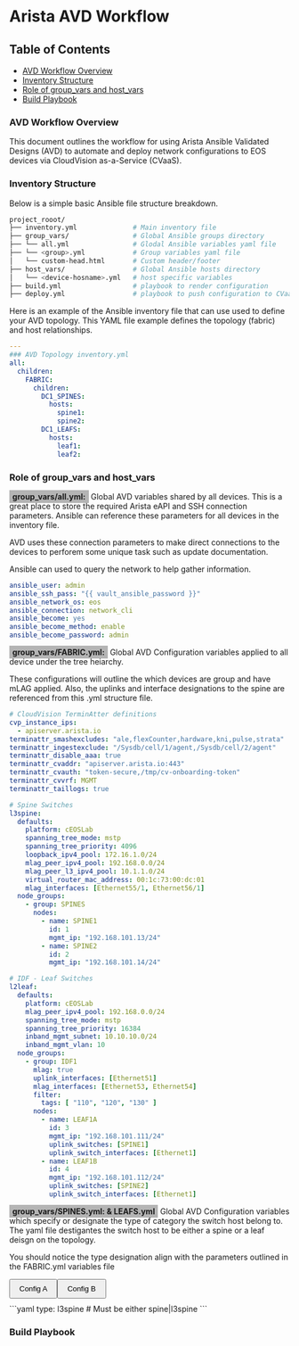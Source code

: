 # Arista AVD Workflow

## Table of Contents
- [AVD Workflow Overview](workflow-overview)
- [Inventory Structure](#inventory-structure)
- [Role of group_vars and host_vars](#roles-of-vars)
- [Build Playbook](#build-playbook)

### AVD Workflow Overview


This document outlines the workflow for using Arista Ansible Validated Designs (AVD) to automate and deploy network configurations to EOS devices via CloudVision as-a-Service (CVaaS).

### Inventory Structure

Below is a simple basic Ansible file structure breakdown.

```bash
project_rooot/
├── inventory.yml              # Main inventory file
├── group_vars/                # Global Ansible groups directory
├── └── all.yml                # Glodal Ansible variables yaml file
├── └── <group>.yml            # Group variables yaml file
│   └── custom-head.html       # Custom header/footer
├── host_vars/                 # Global Ansible hosts directory
│   └── <device-hosname>.yml   # host specific variables
├── build.yml                  # playbook to render configuration
├── deploy.yml                 # playbook to push configuration to CVaaS/CVP

```
Here is an example of the Ansible inventory file that can use used to define your AVD topology.
This YAML file example defines the topology (fabric) and host relationships.

```yaml
---
### AVD Topology inventory.yml
all:
  children:
    FABRIC:
      children:
        DC1_SPINES:
          hosts:
            spine1:
            spine2:
        DC1_LEAFS:
          hosts:
            leaf1:
            leaf2:
```

### Role of group_vars and host_vars

<span style="background-color:rgb(180, 180, 180);padding: 0.2em 0.4em;font-weight: bold">group_vars/all.yml:</span> Global AVD variables shared by all devices.
This is a great place to store the required Arista eAPI and SSH connection parameters. Ansible can reference these parameters for all devices in the inventory file.

AVD uses these connection parameters to make direct connections to the devices to perforem some unique task such as update documentation.

Ansible can used to query the network to help gather information.

```yaml
ansible_user: admin
ansible_ssh_pass: "{{ vault_ansible_password }}"
ansible_network_os: eos
ansible_connection: network_cli
ansible_become: yes
ansible_become_method: enable
ansible_become_password: admin
```

<span style="background-color:rgb(180, 180, 180);padding: 0.2em 0.4em;font-weight: bold">group_vars/FABRIC.yml:</span> Global AVD Configuration variables applied to all device under the tree heiarchy.

These configurations will outline the which devices are group and have mLAG applied.
Also, the uplinks and interface designations to the spine are referenced from this .yml structure file.

```yaml
# CloudVision TerminAtter definitions
cvp_instance_ips:
  - apiserver.arista.io
terminattr_smashexcludes: "ale,flexCounter,hardware,kni,pulse,strata"
terminattr_ingestexclude: "/Sysdb/cell/1/agent,/Sysdb/cell/2/agent"
terminattr_disable_aaa: true
terminattr_cvaddr: "apiserver.arista.io:443"
terminattr_cvauth: "token-secure,/tmp/cv-onboarding-token"
terminattr_cvvrf: MGMT
terminattr_taillogs: true

# Spine Switches
l3spine:
  defaults:
    platform: cEOSLab
    spanning_tree_mode: mstp
    spanning_tree_priority: 4096
    loopback_ipv4_pool: 172.16.1.0/24
    mlag_peer_ipv4_pool: 192.168.0.0/24
    mlag_peer_l3_ipv4_pool: 10.1.1.0/24
    virtual_router_mac_address: 00:1c:73:00:dc:01
    mlag_interfaces: [Ethernet55/1, Ethernet56/1]
  node_groups:
    - group: SPINES
      nodes:
        - name: SPINE1
          id: 1
          mgmt_ip: "192.168.101.13/24"
        - name: SPINE2
          id: 2
          mgmt_ip: "192.168.101.14/24"

# IDF - Leaf Switches
l2leaf:
  defaults:
    platform: cEOSLab
    mlag_peer_ipv4_pool: 192.168.0.0/24
    spanning_tree_mode: mstp
    spanning_tree_priority: 16384
    inband_mgmt_subnet: 10.10.10.0/24
    inband_mgmt_vlan: 10
  node_groups:
    - group: IDF1
      mlag: true
      uplink_interfaces: [Ethernet51]
      mlag_interfaces: [Ethernet53, Ethernet54]
      filter:
        tags: [ "110", "120", "130" ]
      nodes:
        - name: LEAF1A
          id: 3
          mgmt_ip: "192.168.101.111/24"
          uplink_switches: [SPINE1]
          uplink_switch_interfaces: [Ethernet1]
        - name: LEAF1B
          id: 4
          mgmt_ip: "192.168.101.112/24"
          uplink_switches: [SPINE2]
          uplink_switch_interfaces: [Ethernet1]
```

<span style="background-color:rgb(180, 180, 180);padding: 0.2em 0.4em;font-weight: bold">group_vars/SPINES.yml: & LEAFS.yml</span> Global AVD Configuration variables which specify or designate the type of category the switch host belong to. The yaml file destigantes the switch host to be either a spine or a leaf deisgn on the topology.

You should notice the type designation align with the parameters outlined in the FABRIC.yml variables file

<script> function showTab(tabId) { document.getElementById('tab1').style.display = 'none'; document.getElementById('tab2').style.display = 'none'; document.getElementById(tabId).style.display = 'block'; }
</script>
<div style="display: flex; margin-bottom: 10px;">
  <button onclick="showTab('tab1')" style="padding: 8px 16px; cursor: pointer;">Config A</button>
  <button onclick="showTab('tab2')" style="padding: 8px 16px; cursor: pointer;">Config B</button>
</div>
<div id="tab1" style="display: block;">
  ```yaml
  type: l3spine     # Must be either spine|l3spine
  ```
</div>
<div id="tab2" style="display: none;">
  ```yaml
  type: l2leaf     # Must be l2leaf
  ```
</div>


### Build Playbook